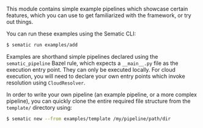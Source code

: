 This module contains simple example pipelines which showcase certain features,
which you can use to get familiarized with the framework, or try out things.

You can run these examples using the Sematic CLI:
```bash
$ sematic run examples/add
```

Examples are shorthand simple pipelines declared using the `sematic_pipeline`
Bazel rule, which expects a `__main__.py` file as the execution entry point.
They can only be executed locally. For cloud execution, you will need to
declare your own entry points which invoke resolution using `CloudResolver`.

In order to write your own pipeline (an example pipeline, or a more complex
pipeline), you can quickly clone the entire required file structure from the
`template/` directory using:
```bash
$ sematic new --from examples/template /my/pipeline/path/dir
```
